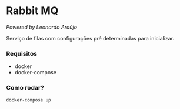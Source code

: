 # Rabbit MQ

*Powered by Leonardo Araújo*

Serviço de filas com configurações pré determinadas para inicializar.

### Requisitos
- docker
- docker-compose

### Como rodar?

```
docker-compose up
```